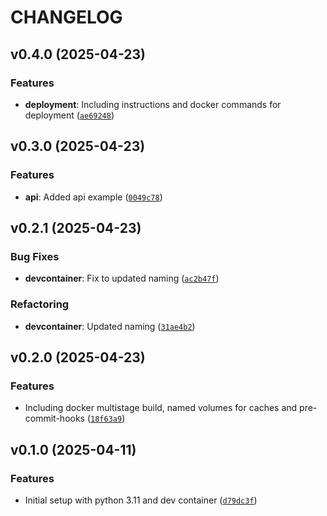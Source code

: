 # CHANGELOG


## v0.4.0 (2025-04-23)

### Features

- **deployment**: Including instructions and docker commands for deployment
  ([`ae69248`](https://github.com/tobiasskov/template-project-python-fastapi/commit/ae69248e251f2c7a75119d606f762b775eb85715))


## v0.3.0 (2025-04-23)

### Features

- **api**: Added api example
  ([`0049c78`](https://github.com/tobiasskov/template-project-python-fastapi/commit/0049c78f7c8bf2248f0cb691a7316785f4cb0b57))


## v0.2.1 (2025-04-23)

### Bug Fixes

- **devcontainer**: Fix to updated naming
  ([`ac2b47f`](https://github.com/tobiasskov/template-project-python-fastapi/commit/ac2b47f3c3adeeec621e968c123cf5a63dd24884))

### Refactoring

- **devcontainer**: Updated naming
  ([`31ae4b2`](https://github.com/tobiasskov/template-project-python-fastapi/commit/31ae4b2c2d37415a1f8845885396e3a105e968ea))


## v0.2.0 (2025-04-23)

### Features

- Including docker multistage build, named volumes for caches and pre-commit-hooks
  ([`18f63a9`](https://github.com/tobiasskov/template-project-python-fastapi/commit/18f63a921f24c5c85235c1a40ec654053b3ce398))


## v0.1.0 (2025-04-11)

### Features

- Initial setup with python 3.11 and dev container
  ([`d79dc3f`](https://github.com/tobiasskov/template-project-python-fastapi/commit/d79dc3fdfcff0dac2452131bf7517bbf0a6741f3))

